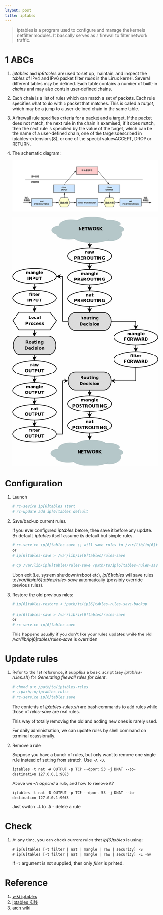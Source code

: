 ```yaml
---
layout: post
title: iptabes
---
```


> iptables is a program used to configure and manage the kernels netfilter modules. It basically serves as a firewall to filter network traffic.

# 1 ABCs

1. *iptables* and *ip6tables* are used to set up, maintain, and inspect the *tables* of IPv4 and IPv6 packet filter *rules* in the Linux kernel.  Several different tables may be defined.  Each table contains a number of built-in *chains* and may also contain user-defined chains.
2. Each chain is a list of rules which can match a set of packets.  Each rule specifies what to do with a packet that matches.  This is called a *target*,  which  may be a jump to a user-defined chain in the same table.
3. A firewall rule specifies criteria for a packet and a target.  If  the packet  does  not  match, the next rule in the chain is examined; if it does match, then the next rule is specified by the value of the target, which  can  be  the  name  of  a user-defined chain, one of the targetsdescribed in iptables-extensions(8),  or  one  of  the  special  valuesACCEPT, DROP or RETURN.
4. The schematic diagram:

    ![diagram 1](/assets/iptables_arch.png)

    ![diagram 2](/assets/iptables_traverse.jpg)
    
# Configuration

1. Launch

    ```bash
    # rc-sevice ip[6]tables start
    # rc-update add ip[6]tables default
    ```
2. Save/backup current rules.

    If you ever configured *iptables* before, then save it before any update.  By default, *iptables* itself assume its default but simple rules.

    ```bash
    # rc-service ip[6]tables save ;; will save rules to /var/lib/ip[6]tables/rules-save
    or
    # ip[6]tables-save > /var/lib/ip[6]tables/rules-save
    
    # cp /var/lib/ip[6]tables/rules-save /path/to/ip[6]tables-rules-save-backup
    ```
    Upon exit (i.e. system shutdown/reboot etc), *ip[6]tables* will save rules to */var/lib/ip[6]tables/rules-save* automatically (possibly override previous rules).
3. Restore the old previous rules:

    ```bash
    # ip[6]tables-restore < /path/to/ip[6]tables-rules-save-backup
    
    # ip[6]tables-save > /var/lib/ip[6]tables/rules-save
    or
    # rc-service ip[6]tables save
    ```
    This happens usually if you don't like your rules updates while the old */var/lib/ip[6]tables/rules-save* is overriden.

# Update rules

1. Refer to the 1st reference, it supplies a basic script (say *iptables-rules.sh*) for *Generating firewall rules for client*.

    ```bash
    # chmod u+x /path/to/iptables-rules
    # ./path/to/iptables-rules
    # rc-service ip[6]tables save
    ```
    The contents of *iptables-rules.sh* are bash commands to add rules while those of *rules-save* are real rules.

    This way of totally removing the old and adding new ones is rarely used.

    For daily administration, we can update rules by shell command on terminal ocassionally.
2. Remove a rule

    Suppose you have a bunch of rules, but only want to remove one single rule instead of setting from stratch. Use `-A -D`.

    ```
    iptables -t nat -A OUTPUT -p TCP --dport 53 -j DNAT --to-destination 127.0.0.1:9053
    ```
    Above we *-A append* a rule, and how to remove it?

    ```
    iptables -t nat -D OUTPUT -p TCP --dport 53 -j DNAT --to-destination 127.0.0.1:9053
    ```
    Just switch `-A` to `-D` - delete a rule.

# Check

1. At any time, you can check current rules that *ip[6]tables* is using:

    ```
    # ip[6]tables [-t filter | nat | mangle | raw | security] -S
    # ip[6]tables [-t filter | nat | mangle | raw | security] -L -nv
    ```
    If `-t` argument is not supplied, then only *filter* is printed.

# Reference

1. [wiki iptables](https://wiki.gentoo.org/wiki/Iptables)
2. [iptables 实践](https://wsgzao.github.io/post/iptables/)
3. [arch wiki](https://wiki.archlinux.org/index.php/Iptables)
